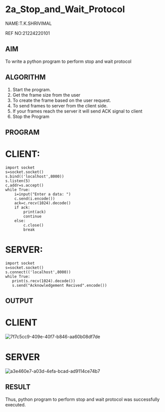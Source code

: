 # 2a_Stop_and_Wait_Protocol
NAME:T.K.SHRIVIMAL

REF NO:21224220101
## AIM 
To write a python program to perform stop and wait protocol
## ALGORITHM
1. Start the program.
2. Get the frame size from the user
3. To create the frame based on the user request.
4. To send frames to server from the client side.
5. If your frames reach the server it will send ACK signal to client
6. Stop the Program
## PROGRAM
# CLIENT:
~~~
import socket
s=socket.socket()
s.bind(('localhost',8000))
s.listen(5)
c,addr=s.accept()
while True:
    i=input("Enter a data: ")
    c.send(i.encode())
    ack=c.recv(1024).decode()
    if ack:
        print(ack)
        continue
    else:
        c.close()
        break
~~~
 # SERVER:
 ~~~
import socket
s=socket.socket()
s.connect(('localhost',8000))
while True:
    print(s.recv(1024).decode())
    s.send("Acknowledgement Recived".encode())
~~~
## OUTPUT
# CLIENT
![7f7c5cc9-409e-40f7-b846-aa60b08df7de](https://github.com/user-attachments/assets/54504314-fff9-407c-9e80-665f3345a995)

# SERVER
![a3e460e7-a03d-4efa-bcad-ad9114ce74b7](https://github.com/user-attachments/assets/10d5b40c-0dec-4f50-a4b3-7ebe429e3d55)


## RESULT
Thus, python program to perform stop and wait protocol was successfully executed.
